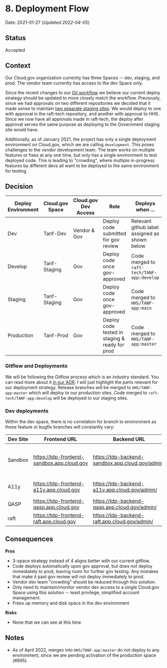 # 8. Deployment Flow

Date: 2021-01-27 (_Updated 2022-04-05_)

## Status

Accepted

## Context

Our Cloud.gov organization currently has three Spaces -- dev, staging, and prod. The vendor team currently has access to the dev Space only.

Since the recent changes to our [Git workflow](https://github.com/HHS/TANF-app/blob/main/docs/Architecture%20Decision%20Record/009-git-workflow.md) we believe our current deploy strategy should be updated to more closely match the workflow. Previously, since we had approvals on two different repositories we decided that it made sense to maintain [two separate staging sites](https://github.com/HHS/TANF-app/blob/main/docs/Architecture%20Decision%20Record/008-deployment-flow.md). We would deploy to one with approval in the raft-tech repository, and another with approval to HHS. Since we now have all approvals made in raft-tech, the deploy after approval serves the same purpose as deploying to the Government staging site would have.

Additionally, as of January 2021, the project has only a single deployment environment on Cloud.gov, which we are calling `development`. This poses challenges to the vendor development team. The team works on multiple features or fixes at any one time, but only has a single environment to test deployed code. This is leading to "crowding", where multiple in-progress features by different devs all want to be deployed to the same environment for testing. 

## Decision

Deploy Environment | Cloud.gov Space | Cloud.gov Dev Access | Role                                             | Deploys when ...                                  |
-------------------|-----------------|----------------------|--------------------------------------------------|---------------------------------------------------|
Dev                | Tanf-Dev        | Vendor & Gov      | Deploy code submitted for gov review                | Relevant github label assigned as shown below     |
Develop            | Tanf-Staging    | Gov               | Deploy code once gov-approved                       | Code merged to `raft-tech/TANF-app:develop` |
Staging            | Tanf-Staging    | Gov               | Deploy code once gov-approved                       | Code merged to `HHS/TANF-app:main` |
Production         | Tanf-Prod       | Gov               | Deploy code tested in staging & ready for prod      | Code merged to `HHS/TANF-app:master`                |  

### Gitflow and Deployments
We will be following the Gitflow process which is an industry standard. You can read more about it [in our ADR](./018-versioning-and-releases.md). I will just highlight the parts relevant for our deployment strategy. Release branches will be merged to `HHS/TANF-app:master` which will deploy to our production sites. Code merged to `raft-tech/TANF-app:develop` will be deployed to our staging sites.

### Dev deployments
Within the dev space, there is no correlation for branch to environment as these feature or bugfix branches will constantly vary:

| Dev Site | Frontend URL | Backend URL | Purpose                                          |
| -------- | -------- | -------- |--------------------------------------------------|
| Sandbox     | https://tdp-frontend-sandbox.app.cloud.gov | https://tdp-backend-sandbox.app.cloud.gov/admin/     | Space for development in a deployed environment |
| A11y | https://tdp-frontend-a11y.app.cloud.gov | https://tdp-backend-a11y.app.cloud.gov/admin/ | Space for accessibility testing                  |
| QASP | https://tdp-frontend-qasp.app.cloud.gov | https://tdp-backend-qasp.app.cloud.gov/admin/ | Space for QASP review                            |
| raft | https://tdp-frontend-raft.app.cloud.gov | https://tdp-backend-raft.app.cloud.gov/admin/ | Space for Raft review                          |

## Consequences

**Pros**
* 3-space strategy instead of 4 aligns better with our current gitflow. 
* Code deploys automatically upon gov approval, but does not deploy immediately to prod, leaving room for further gov testing. Any mistakes that make it past gov review will not deploy immediately to prod.
* Vendor dev team "crowding" should be reduced through this solution.
* Only need to maintain/monitor vendor dev access to a single Cloud.gov Space using this solution -- least privilege, simplified account management.
* Frees up memory and disk space in the dev environment

**Risks**
* None that we can see at this time

## Notes

- As of April 2022, merges into `HHS/TANF-app:master` do not deploy to any environment, since we are pending activation of the production space (#895). 
